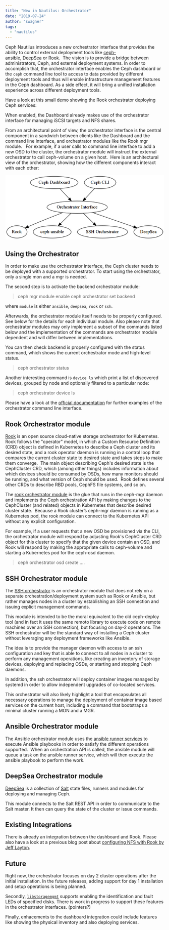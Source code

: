 ```yaml
---
title: "New in Nautilus: Orchestrator"
date: "2019-07-24"
author: "swagner"
tags: 
  - "nautilus"
---
```


Ceph Nautilus introduces a new orchestrator interface that provides the ability to control external deployment tools like [ceph-ansible](http://docs.ceph.com/ceph-ansible/), [DeepSea](https://github.com/SUSE/DeepSea) or [Rook](https://rook.io).  The vision is to provide a bridge between administrators, Ceph, and external deployment systems. In order to accomplish that, the orchestrator interface enables the Ceph dashboard or the `ceph` command line tool to access to data provided by different deployment tools and thus will enable infrastructure management features in the Ceph dashboard. As a side effect, it will bring a unified installation experience across different deployment tools.

Have a look at this small demo showing the Rook orchestrator deploying Ceph services:

<script id="asciicast-240964" src="https://asciinema.org/a/240964.js" async></script>

When enabled, the Dashboard already makes use of the orchestrator interface for managing iSCSI targets and NFS shares.

From an architectural point of view, the orchestrator interface is the central component in a sandwich between clients like the Dashboard and the command line interface, and orchestrator modules like the Rook mgr module.   For example, if a user calls to command line interface to add a new OSD to the cluster, the orchestrator module will instruct the external orchestrator to call ceph-volume on a given host.  Here is an architectural view of the orchestrator, showing how the different components interact with each other:

![](images/orchestrator.png)

## Using the Orchestrator

In order to make use the orchestrator interface, the Ceph cluster needs to be deployed with a supported orchestrator. To start using the orchestrator, only a single mon and a mgr is needed.

The second step is to activate the backend orchestrator module:

> ceph mgr module enable <module>
> ceph orchestrator set backend <module>

where `module` is either `ansible`, `deepsea`, `rook` or `ssh`.

Afterwards, the orchestrator module itself needs to be properly configured. See below for the details for each individual module. Also please note that orchestrator modules may only implement a subset of the commands listed below and the implementation of the commands are orchestrator module dependent and will differ between implementations.

You can then check backend is properly configured with the status command, which shows the current orchestrator mode and high-level status.

> ceph orchestrator status

Another interesting command is `device ls` which print a list of discovered devices, grouped by node and optionally filtered to a particular node:

> ceph orchestrator device ls

Please have a look at the [official documentation](http://docs.ceph.com/docs/nautilus/mgr/orchestrator_cli/) for further examples of the orchestrator command line interface.

## Rook Orchestrator module

[Rook](https://rook.io/) is an open source cloud-native storage orchestrator for Kubernetes.  Rook follows the "operator" model, in which a Custom Resource Definition (CRD) object is defined in Kubernetes to describe a Ceph cluster and its desired state, and a rook operator daemon is running in a control loop that compares the current cluster state to desired state and takes steps to make them converge.  The main object describing Ceph's desired state is the CephCluster CRD, which (among other things) includes information about which devices should be consumed by OSDs, how many monitors should be running, and what version of Ceph should be used.  Rook defines several other CRDs to describe RBD pools, CephFS file systems, and so on.

The [rook orchestrator module](http://docs.ceph.com/docs/master/mgr/rook/) is the glue that runs in the ceph-mgr daemon and implements the Ceph orchestration API by making changes to the CephCluster (and related) objects in Kubernetes that describe desired cluster state.  Because a Rook cluster’s ceph-mgr daemon is running as a Kubernetes pod, the rook module can connect to the Kubernetes API without any explicit configuration.

For example, if a user requests that a new OSD be provisioned via the CLI, the orchestrator module will respond by adjusting Rook's CephCluster CRD object for this cluster to specify that the given device contain an OSD, and Rook will respond by making the appropriate calls to ceph-volume and starting a Kubernetes pod for the ceph-osd daemon.

> ceph orchestrator osd create ....

## SSH Orchestrator module

The [SSH orchestrator](http://docs.ceph.com/docs/master/mgr/ssh/) is an orchestrator module that does not rely on a separate orchestration/deployment system such as Rook or Ansible, but rather manages nodes in a cluster by establishing an SSH connection and issuing explicit management commands.

This module is intended to be the moral equivalent to the old ceph-deploy tool (and in fact it uses the same remoto library to execute code on remote machines over an SSH connection), but focusing on day-2 operations. The SSH orchestrator will be the standard way of installing a Ceph cluster without leveraging any deployment frameworks like Ansible.

The idea is to provide the manager daemon with access to an ssh configuration and key that is able to connect to all nodes in a cluster to perform any management operations, like creating an inventory of storage devices, deploying and replacing OSDs, or starting and stopping Ceph daemons.

In addition, the ssh orchestrator will deploy container images managed by systemd in order to allow independent upgrades of co-located services.

This orchestrator will also likely highlight a tool that encapsulates all necessary operations to manage the deployment of container image based services on the current host, including a command that bootstraps a minimal cluster running a MON and a MGR.

## Ansible Orchestrator module

The Ansible orchestrator module uses the [ansible runner services](https://github.com/ansible/ansible-runner-service) to execute Ansible playbooks in order to satisfy the different operations supported.  When an orchestration API is called, the ansible module will queue a task on the ansible runner service, which will then execute the ansible playbook to perform the work.

## DeepSea Orchestrator module

[DeepSea](https://github.com/SUSE/DeepSea) is a collection of [Salt](https://github.com/saltstack/salt) state files, runners and modules for deploying and managing Ceph.

This module connects to the Salt REST API in order to communicate to the Salt master. It then can query the state of the cluster or issue commands.

## Existing Integrations

There is already an integration between the dashboard and Rook. Please also have a look at a previous blog post about [configuring NFS with Rook by Jeff Layton](https://ceph.com/community/deploying-a-cephnfs-server-cluster-with-rook).

## Future

Right now, the orchestrator focuses on day 2 cluster operations after the initial installation. In the future releases, adding support for day 1 installation and setup operations is being planned.

Secondly, [`libstoragemgmt`](https://libstorage.github.io/libstoragemgmt-doc/) supports enabling the identification and fault LEDs of specified disks. There is work in progress to support these features in the orchestrator interfaces. (pointers?)

Finally, enhacements to the dashboard integration could include features like showing the physical inventory and also deploying services.
